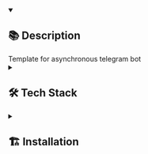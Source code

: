 <details open><summary><h2>📚 Description</h2></summary>
Template for asynchronous telegram bot

</details>
<details><summary><h2>🛠️ Tech Stack</h2></summary>
<img src="https://img.shields.io/badge/Python-%2314354c.svg?logo=Python&logoColor=white&style=flat" alt="Python" /> <img src="https://img.shields.io/badge/docker-%230db7ed.svg?style=for-the-badge&logo=docker&logoColor=white&style=flat" alt="Docker" /> <img src="https://img.shields.io/badge/postgres-%23316192.svg?style=for-the-badge&logo=postgresql&logoColor=white&style=flat" alt="PostgresQL" /> <img src="https://img.shields.io/badge/redis-%23DD0031.svg?style=for-the-badge&logo=redis&logoColor=white&style=flat" alt="redis" /> <img src="https://img.shields.io/badge/Telegram-2CA5E0?style=for-the-badge&logo=telegram&logoColor=white&style=flat" alt="Telegram" /> <img src="https://img.shields.io/badge/chatGPT-74aa9c?style=for-the-badge&logo=openai&logoColor=white&style=flat" alt="OpenAI" />  

</details>
<details ><summary><h2>🏗️ Installation</h2></summary>

```
git clone git@github.com:akkrn/ # put your repo here
```
Create your own .env with data like in .env.example
Start to compose app:
```
sudo docker compose up
```
</details>
